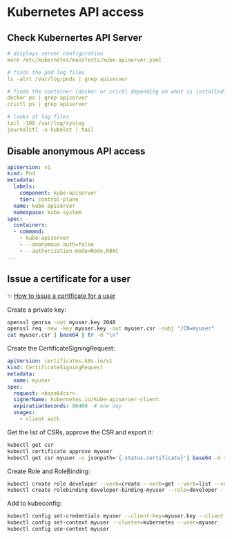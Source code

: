 # Kubernetes API access

## Check Kubernertes API Server

```yaml
# displays server configuration
more /etc/kubernetes/manifests/kube-apiserver.yaml

# finds the pod log files
ls -alrt /var/log/pods | grep apiserver

# finds the container (docker or crictl depending on what is installed)
docker ps | grep apiserver
crictl ps | grep apiserver

# looks at log files
tail -100 /var/log/syslog
journalctl -u kubelet | tail
```

## Disable anonymous API access

```yaml
apiVersion: v1
kind: Pod
metadata:
  labels:
    component: kube-apiserver
    tier: control-plane
  name: kube-apiserver
  namespace: kube-system
spec:
  containers:
  - command:
    - kube-apiserver
    - --anonymous-auth=false
    - --authorization-mode=Node,RBAC
...
```

## Issue a certificate for a user

✨ [How to issue a certificate for a user](https://kubernetes.io/docs/reference/access-authn-authz/certificate-signing-requests/#normal-user)

Create a private key:

```bash
openssl genrsa -out myuser.key 2048
openssl req -new -key myuser.key -out myuser.csr -subj "/CN=myuser"
cat myuser.csr | base64 | tr -d "\n"
```

Create the CertificateSigningRequest:

```yaml
apiVersion: certificates.k8s.io/v1
kind: CertificateSigningRequest
metadata:
  name: myuser
spec:
  request: <base64csr>
  signerName: kubernetes.io/kube-apiserver-client
  expirationSeconds: 86400  # one day
  usages:
    - client auth
```

Get the list of CSRs, approve the CSR and export it:

```bash
kubectl get csr
kubectl certificate approve myuser
kubectl get csr myuser -o jsonpath='{.status.certificate}'| base64 -d > myuser.crt
```

Create Role and RoleBinding:

```bash
kubectl create role developer --verb=create --verb=get --verb=list --verb=update --verb=delete --resource=pods
kubectl create rolebinding developer-binding-myuser --role=developer --user=myuser
```

Add to kubeconfig:

```bash
kubectl config set-credentials myuser --client-key=myuser.key --client-certificate=myuser.crt --embed-certs=true
kubectl config set-context myuser --cluster=kubernetes --user=myuser
kubectl config use-context myuser
```
